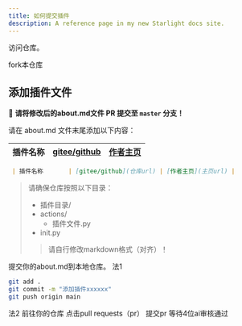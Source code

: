```yaml
---
title: 如何提交插件
description: A reference page in my new Starlight docs site.
---
```


访问仓库。

fork本仓库


## 添加插件文件
📌 **请将修改后的about.md文件 PR 提交至 `master` 分支！**

请在 about.md 文件末尾添加以下内容：

| 插件名称       | [gitee/github](仓库url) | [作者主页](主页url) |
|----------------|------------------------|-------------------|
```markdown
 | 插件名称       | [gitee/github](仓库url) | [作者主页](主页url) |
```
>请确保仓库按照以下目录：
>- 插件目录/  
>  - actions/  
>    - 插件文件.py  
>  - init.py  
>>请自行修改markdown格式（对齐）！

提交你的about.md到本地仓库。
法1
```bash
git add .
git commit -m "添加插件xxxxxx"
git push origin main
```
法2
前往你的仓库
点击pull requests（pr）
提交pr
等待4位ai审核通过
